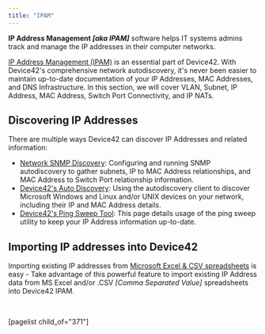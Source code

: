 ```yaml
---
title: "IPAM"
---
```


**IP Address Management _\[aka IPAM\]_** software helps IT systems admins track and manage the IP addresses in their computer networks.

[IP Address Management (IPAM)](https://www.device42.com/features/ip-address-management/) is an essential part of Device42. With Device42's comprehensive network autodiscovery, it's never been easier to maintain up-to-date documentation of your IP Addresses, MAC Addresses, and DNS Infrastructure. In this section, we will cover VLAN, Subnet, IP Address, MAC Address, Switch Port Connectivity, and IP NATs.

## Discovering IP Addresses

There are multiple ways Device42 can discover IP Addresses and related information:

- [Network SNMP Discovery](auto-discovery/network-auto-discovery.md): Configuring and running SNMP autodiscovery to gather subnets, IP to MAC Address relationships, and MAC Address to Switch Port relationship information.
- [Device42's Auto Discovery](auto-discovery/windows-and-hyper-v-auto-discovery.md): Using the autodiscovery client to discover Microsoft Windows and Linux and/or UNIX devices on your network, including their IP and MAC Address details.
- [Device42's Ping Sweep Tool](auto-discovery/d42-ping-sweep.md): This page details usage of the ping sweep utility to keep your IP Address information up-to-date.

## Importing IP addresses into Device42

Importing existing IP addresses from [Microsoft Excel & CSV spreadsheets](getstarted/importing-data-from-existing-spreadsheets.md) is easy - Take advantage of this powerful feature to import existing IP Address data from MS Excel and/or .CSV _\[Comma Separated Value\]_ spreadsheets into Device42 IPAM.

 

\[pagelist child\_of="371"\]
